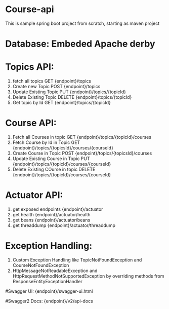 # Course-api
This is sample spring boot project from scratch, starting as maven project

# Database: Embeded Apache derby

# Topics API:
1. fetch all topics GET {endpoint}/topics  
2. Create new Topic POST {endpoint}/topics 
3. Update Existing Topic PUT {endpoint}/topics/{topicId}
4. Delete Existing Topic DELETE {endpoint}/topics/{topicId}
5. Get topic by Id GET {endpoint}/topics/{topicId}

# Course API:
1. Fetch all Courses in topic GET {endpoint}/topics/{topicId}/courses
2. Fetch Course by Id in Topic GET {endpoint}/topics/{topicsId}/courses/{courseId}
3. Create Course in Topic POST {endpoint}/topics/{topicsId}/courses
4. Update Existing Course in Topic PUT {endpoint}/topics/{topicId}/courses/{courseId}
5. Delete Existing COurse in topic DELETE {endpoint}/topics/{topicId}/courses/{courseId}

# Actuator API:
1. get exposed endpoints {endpoint}/actuator
2. get health {endpoint}/actuator/health
3. get beans {endpoint}/actuator/beans
4. get threaddump {endpoint}/actuator/threaddump

# Exception Handling:
1. Custom Exception Handling like TopicNotFoundException and CourseNotFoundException 
2. HttpMessageNotReadableException and HttpRequestMethodNotSupportedException by overriding methods from ResponseEntityExceptionHandler

#Swagger UI:
{endpoint}/swagger-ui.html

#Swagger2 Docs:
{endpoint}/v2/api-docs